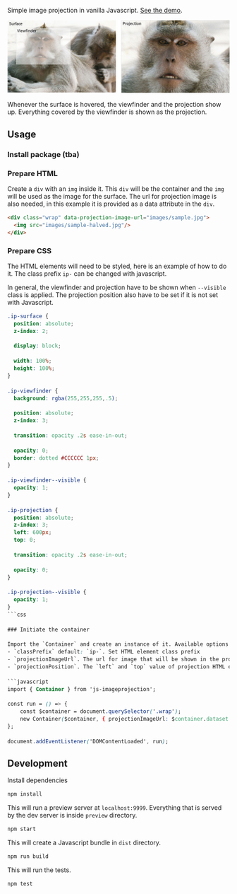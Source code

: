 Simple image projection in vanilla Javascript. [See the demo](http://widatama.github.io/js-imageprojection).

![Image Projection Diagram](images/diagram.jpg "Image Projection Diagram")

Whenever the surface is hovered, the viewfinder and the projection show up. Everything covered by the viewfinder is shown as the projection.

## Usage

### Install package (tba)

### Prepare HTML

Create a `div` with an `img` inside it. This `div` will be the container and the `img` will be used as the image for the surface. The url for projection image is also needed, in this example it is provided as a data attribute in the `div`.
```html
<div class="wrap" data-projection-image-url="images/sample.jpg">
  <img src="images/sample-halved.jpg"/>
</div>
```

### Prepare CSS

The HTML elements will need to be styled, here is an example of how to do it. The class prefix `ip-` can be changed with javascript.

In general, the viewfinder and projection have to be shown when `--visible` class is applied. The projection position also have to be set if it is not set with Javascript.

```css
.ip-surface {
  position: absolute;
  z-index: 2;

  display: block;

  width: 100%;
  height: 100%;
}

.ip-viewfinder {
  background: rgba(255,255,255,.5);

  position: absolute;
  z-index: 3;

  transition: opacity .2s ease-in-out;

  opacity: 0;
  border: dotted #CCCCCC 1px;
}

.ip-viewfinder--visible {
  opacity: 1;
}

.ip-projection {
  position: absolute;
  z-index: 3;
  left: 600px;
  top: 0;

  transition: opacity .2s ease-in-out;

  opacity: 0;
}

.ip-projection--visible {
  opacity: 1;
}
```css

### Initiate the container

Import the `Container` and create an instance of it. Available options are
- `classPrefix` default: `ip-`. Set HTML element class prefix
- `projectionImageUrl`. The url for image that will be shown in the projection
- `projectionPosition`. The `left` and `top` value of projection HTML element. This can also be set with CSS.

```javascript
import { Container } from 'js-imageprojection';

const run = () => {
    const $container = document.querySelector('.wrap');
    new Container($container, { projectionImageUrl: $container.dataset.projectionImageUrl });
};

document.addEventListener('DOMContentLoaded', run);
```

## Development

Install dependencies
```bash
npm install
```

This will run a preview server at `localhost:9999`. Everything that is served by the dev server is inside `preview` directory.
```bash
npm start
```

This will create a Javascript bundle in `dist` directory.
```bash
npm run build
```

This will run the tests.
```bash
npm test
```
